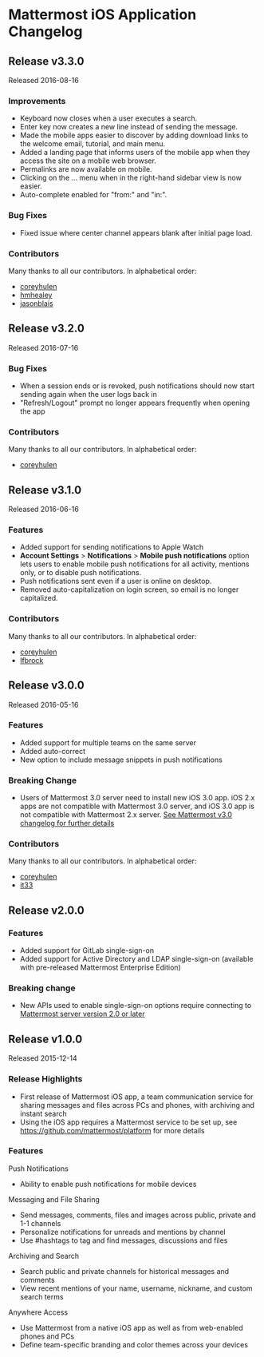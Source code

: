 # Mattermost iOS Application Changelog

## Release v3.3.0  

Released 2016-08-16

### Improvements
- Keyboard now closes when a user executes a search.
- Enter key now creates a new line instead of sending the message.
- Made the mobile apps easier to discover by adding download links to the welcome email, tutorial, and main menu.
- Added a landing page that informs users of the mobile app when they access the site on a mobile web browser.
- Permalinks are now available on mobile.
- Clicking on the ... menu when in the right-hand sidebar view is now easier.
- Auto-complete enabled for "from:" and "in:".

### Bug Fixes
- Fixed issue where center channel appears blank after initial page load.

### Contributors

Many thanks to all our contributors. In alphabetical order:

- [coreyhulen](https://github.com/coreyhulen)
- [hmhealey](https://github.com/hmhealey)
- [jasonblais](https://github.com/jasonblais)

## Release v3.2.0  

Released 2016-07-16

### Bug Fixes
- When a session ends or is revoked, push notifications should now start sending again when the user logs back in
- "Refresh/Logout" prompt no longer appears frequently when opening the app

### Contributors

Many thanks to all our contributors. In alphabetical order:

- [coreyhulen](https://github.com/coreyhulen)

## Release v3.1.0  

Released 2016-06-16

### Features 
- Added support for sending notifications to Apple Watch 
- **Account Settings** > **Notifications** > **Mobile push notifications** option lets users to enable mobile push notifications for all activity, mentions only, or to disable push notifications. 
- Push notifications sent even if a user is online on desktop.
- Removed auto-capitalization on login screen, so email is no longer capitalized.

### Contributors

Many thanks to all our contributors. In alphabetical order:

- [coreyhulen](https://github.com/coreyhulen)
- [lfbrock](https://github.com/lfbrock)

## Release v3.0.0  

Released 2016-05-16

### Features   
- Added support for multiple teams on the same server
- Added auto-correct
- New option to include message snippets in push notifications

### Breaking Change  
- Users of Mattermost 3.0 server need to install new iOS 3.0 app. iOS 2.x apps are not compatible with Mattermost 3.0 server, and iOS 3.0 app is not compatible with Mattermost 2.x server. [See Mattermost v3.0 changelog for further details](http://docs.mattermost.com/administration/changelog.html#release-v3-0-3)

### Contributors

Many thanks to all our contributors. In alphabetical order:

- [coreyhulen](https://github.com/coreyhulen)
- [it33](https://github.com/it33)


## Release v2.0.0  

### Features   
- Added support for GitLab single-sign-on 
- Added support for Active Directory and LDAP single-sign-on (available with pre-released Mattermost Enterprise Edition)  

### Breaking change  
- New APIs used to enable single-sign-on options require connecting to [Mattermost server version 2.0 or later](https://github.com/mattermost/platform/blob/master/CHANGELOG.md)

## Release v1.0.0

Released 2015-12-14

### Release Highlights

- First release of Mattermost iOS app, a team communication service for sharing messages and files across PCs and phones, with archiving and instant search 
- Using the iOS app requires a Mattermost service to be set up, see https://github.com/mattermost/platform for more details
 
### Features

Push Notifications
- Ability to enable push notifications for mobile devices

Messaging and File Sharing

- Send messages, comments, files and images across public, private and 1-1 channels
- Personalize notifications for unreads and mentions by channel
- Use #hashtags to tag and find messages, discussions and files

Archiving and Search 
 
- Search public and private channels for historical messages and comments 
- View recent mentions of your name, username, nickname, and custom search terms

Anywhere Access

- Use Mattermost from a native iOS app as well as from web-enabled phones and PCs
- Define team-specific branding and color themes across your devices
